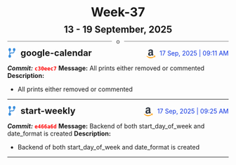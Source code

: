 <h1 style="text-align:center; margin-bottom:10px">Week-37</h1>
<h2 style="text-align:center; margin:0px">13 - 19 September, 2025</h2>
<div style="display: flex; align-items: center; justify-content: center;">
  <hr style="flex: 1; background-color: gray;" />
  <span style="padding: 0 10px;font-weight:bold; color:gray">o</span>
  <hr style="flex: 1; background-color: gray;" />
</div>

<div style="display: flex; justify-content: space-between; align-items:end;">
  <div style="display:flex">
      <img src="../assets/branch.svg" alt="GitHub Logo"  style="width:20px; margin:0 10px 0 0">
      <h3 style="margin: 0; padding:0; font-weight: bold; font-size:20px;">google-calendar</h3>
  </div>
  <div style="display:flex">
  <img src="../assets/amazon.svg" alt="Amazon Logo" style="width:20px">
    <span style="color:rgb(16, 54, 226); text-align: right; margin:0 0 0 10px; padding:0px;">17 Sep, 2025 | 09:11 AM</span>
  </div>
</div>

**_Commit:_** <code style="color: red; font-weight: bold;">c30eec7</code>
**Message:** All prints either removed or commented
**Description:**
- All prints either removed or commented
---
<div style="display: flex; justify-content: space-between; align-items:end;">
  <div style="display:flex">
      <img src="../assets/branch.svg" alt="GitHub Logo"  style="width:20px; margin:0 10px 0 0">
      <h3 style="margin: 0; padding:0; font-weight: bold; font-size:20px;">start-weekly</h3>
  </div>
  <div style="display:flex">
  <img src="../assets/amazon.svg" alt="Amazon Logo" style="width:20px">
    <span style="color:rgb(16, 54, 226); text-align: right; margin:0 0 0 10px; padding:0px;">17 Sep, 2025 | 09:25 AM</span>
  </div>
</div>

**_Commit:_** <code style="color: red; font-weight: bold;">e466a6d</code>
**Message:** Backend of both start_day_of_week and date_format is created
**Description:**
- Backend of both start_day_of_week and date_format is created
---

